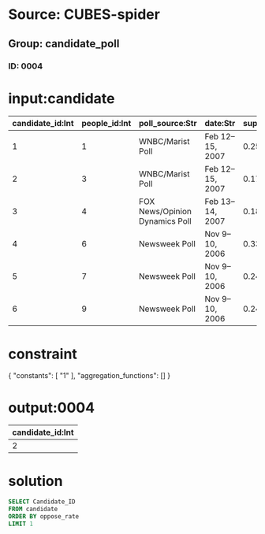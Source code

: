 # Source: CUBES-spider
## Group: candidate_poll
### ID: 0004

# input:candidate

| candidate_id:Int | people_id:Int | poll_source:Str | date:Str | support_rate:Dbl | consider_rate:Dbl | oppose_rate:Dbl | unsure_rate:Dbl |
|---|---|---|---|---|---|---|---|
| 1 | 1 | WNBC/Marist Poll | Feb 12–15, 2007 | 0.25 | 0.3 | 0.43 | 0.2 |
| 2 | 3 | WNBC/Marist Poll | Feb 12–15, 2007 | 0.17 | 0.42 | 0.32 | 0.9 |
| 3 | 4 | FOX News/Opinion Dynamics Poll | Feb 13–14, 2007 | 0.18 | 0.34 | 0.44 | 0.3 |
| 4 | 6 | Newsweek Poll | Nov 9–10, 2006 | 0.33 | 0.2 | 0.45 | 0.2 |
| 5 | 7 | Newsweek Poll | Nov 9–10, 2006 | 0.24 | 0.3 | 0.32 | 0.4 |
| 6 | 9 | Newsweek Poll | Nov 9–10, 2006 | 0.24 | 0.27 | 0.43 | 0.2 |

# constraint

{
  "constants": [
    "1"
  ],
  "aggregation_functions": []
}

# output:0004

| candidate_id:Int |
|---|
| 2 |

# solution

```sql
SELECT Candidate_ID
FROM candidate
ORDER BY oppose_rate
LIMIT 1
```

